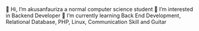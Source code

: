 👋 Hi, I’m akusanfauriza a normal computer science student
👀 I’m interested in Backend Developer
🌱 I’m currently learning Back End Development, Relational Database, PHP, Linux, Communication Skill and Guitar
